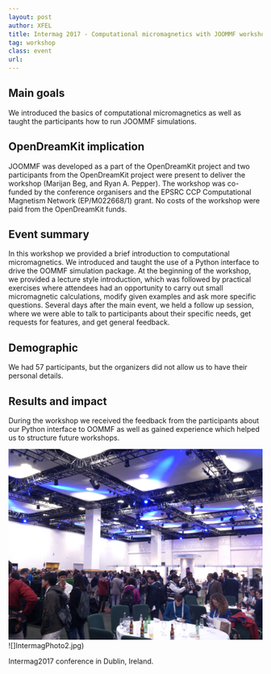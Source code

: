 ```yaml
---
layout: post
author: XFEL
title: Intermag 2017 - Computational micromagnetics with JOOMMF workshop Dublin, Ireland, 24 April 2017
tag: workshop
class: event
url: 
---
```


## Main goals

 We introduced the basics of computational micromagnetics as well as taught the participants how to run JOOMMF simulations.

## OpenDreamKit implication

 JOOMMF was developed as a part of the OpenDreamKit project and two participants from the OpenDreamKit project were present to deliver the workshop (Marijan Beg, and Ryan A. Pepper). The workshop was co-funded by the conference organisers and the EPSRC CCP Computational Magnetism Network (EP/M022668/1) grant. No costs of the workshop were paid from the OpenDreamKit funds.

## Event summary

 In this workshop we provided a brief introduction to computational micromagnetics. We introduced and taught the use of a Python interface to drive the OOMMF simulation package. At the beginning of the workshop, we provided a lecture style introduction, which was followed by practical exercises where attendees had an opportunity to carry out small micromagnetic calculations, modify given examples and ask more specific questions. Several days after the main event, we held a follow up session, where we were able to talk to participants about their specific needs, get requests for features, and get general feedback.

## Demographic

 We had 57 participants, but the organizers did not allow us to have their personal details.

## Results and impact

 During the workshop we received the feedback from the participants about our Python interface to OOMMF as well as gained experience which helped us to structure future workshops.

![](/public/images/events/IntermagPhoto1.jpg)
![]IntermagPhoto2.jpg)

Intermag2017 conference in Dublin, Ireland.



